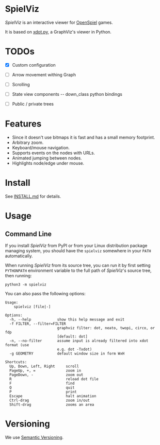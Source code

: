 SpielViz
========

_SpielViz_ is an interactive viewer for [OpenSpiel](https://github.com/deepmind/open_spiel) games.

It is based on [xdot.py](https://github.com/jrfonseca/xdot.py/), a GraphViz's viewer in Python.

TODOs
=====

 * [x] Custom configuration
 * [ ] Arrow movement withing Graph
 * [ ] Scrolling
 * [ ] State view components -- down_class python bindings
 * [ ] Public / private trees
 

Features
========

 * Since it doesn't use bitmaps it is fast and has a small memory footprint.
 * Arbitrary zoom.
 * Keyboard/mouse navigation.
 * Supports events on the nodes with URLs.
 * Animated jumping between nodes.
 * Highlights node/edge under mouse.

Install
=======

See [INSTALL.md](INSTALL.md) for details. 

Usage
=====

Command Line
------------

If you install _SpielViz_ from PyPI or from your Linux distribution package managing system, you should have the `spielviz` somewhere in your `PATH` automatically.

When running _SpielViz_ from its source tree, you can run it by first setting `PYTHONPATH` environment variable to the full path of _SpielViz_'s source tree, then running:

    python3 -m spielviz

You can also pass the following options:

    Usage:
    	spielviz [file|-]
    
    Options:
      -h, --help            show this help message and exit
      -f FILTER, --filter=FILTER
                            graphviz filter: dot, neato, twopi, circo, or fdp
                            [default: dot]
      -n, --no-filter       assume input is already filtered into xdot format (use
                            e.g. dot -Txdot)
      -g GEOMETRY           default window size in form WxH
    
    Shortcuts:
      Up, Down, Left, Right     scroll
      PageUp, +, =              zoom in
      PageDown, -               zoom out
      R                         reload dot file
      F                         find
      Q                         quit
      P                         print
      Escape                    halt animation
      Ctrl-drag                 zoom in/out
      Shift-drag                zooms an area

Versioning
==========

We use [Semantic Versioning](https://semver.org/).

